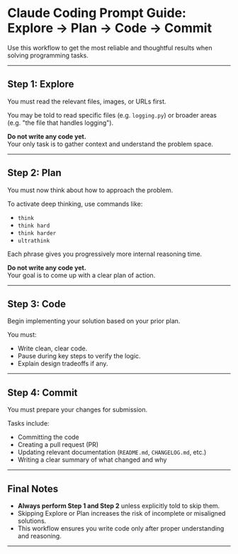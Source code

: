 # Claude Coding Prompt Guide: Explore -> Plan -> Code -> Commit

Use this workflow to get the most reliable and thoughtful results when solving programming tasks.

---

## Step 1: Explore

You must read the relevant files, images, or URLs first.

You may be told to read specific files (e.g. `logging.py`) or broader areas (e.g. "the file that handles logging").

**Do not write any code yet.**  
Your only task is to gather context and understand the problem space.

---

## Step 2: Plan

You must now think about how to approach the problem.

To activate deep thinking, use commands like:
- `think`
- `think hard`
- `think harder`
- `ultrathink`

Each phrase gives you progressively more internal reasoning time.

**Do not write any code yet.**  
Your goal is to come up with a clear plan of action.

---

## Step 3: Code

Begin implementing your solution based on your prior plan.

You must:
- Write clean, clear code.
- Pause during key steps to verify the logic.
- Explain design tradeoffs if any.

---

## Step 4: Commit

You must prepare your changes for submission.

Tasks include:
- Committing the code
- Creating a pull request (PR)
- Updating relevant documentation (`README.md`, `CHANGELOG.md`, etc.)
- Writing a clear summary of what changed and why


---

## Final Notes

- **Always perform Step 1 and Step 2** unless explicitly told to skip them.
- Skipping Explore or Plan increases the risk of incomplete or misaligned solutions.
- This workflow ensures you write code only after proper understanding and reasoning.

---